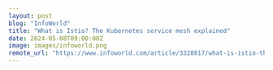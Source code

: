 ```yaml
---
layout: post
blog: "InfoWorld"
title: "What is Istio? The Kubernetes service mesh explained"
date: 2024-05-08T09:00:00Z
image: images/infoworld.png
remote_url: "https://www.infoworld.com/article/3328817/what-is-istio-the-kubernetes-service-mesh-explained.html#tk.rss_applicationdevelopment"
---
```

